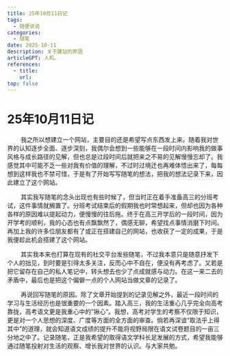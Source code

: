 ```yaml
---
title: 25年10月11日记
tags: 
  - 随便说说
categories: 
  - 随笔
date: 2025-10-11    
description: 关于建站的原因
articleGPT: 人机。
references: 
  - title: 
    url: 
top: false
---
```


# 25年10月11日记

$\qquad$我之所以想建立一个网站，主要目的还是希望写点东西发上来。随着我对世界的认知逐步全面、逐步深刻，我偶尔会想到一些能够在一段时间内影响我的做事风格与成长路径的见解，但也总是过段时间后就把来之不易的见解慢慢忘却了。我感觉其中可能不乏一些对我有价值的理解，不过时过境迁也再难体悟出来了，每每想到这样我也不禁可惜，于是有了开始写写随笔的想法，把我的想法记录下来，因此建立了这个网站。

$\qquad$其实我写随笔的念头出现也有些时候了，但当时正在着手准备高三的分班考试，这件事情就搁置了。分班考试结束后的假期我也时常想起来，但却也因为各种各样的原因难以提起动力，便慢慢的往后拖。终于在高三开学后的一段时间，因为开学考的顺利，我的心态也有点飘飘然了，偶感无聊，希望找点事情消磨下时间。再加上我的许多位朋友都有了或正在搭建自己的网站，也收获了一定的成果，于是我便趁此机会搭建了这个网站。

$\qquad$其实我本来也打算在现有的社交平台发些随笔，不过我本意只是随意抒发下个人的拙见，到时要是引得太多关注，反而心中不自在，便没有再考虑了。又若是把它留存在自己的私人笔记中，转头想去也少了点成就感与动力。在这一来二去的矛盾中，最后也是把这个偏僻一点的个人网站当做文章的记录了。

$\qquad$再说回写随笔的原因。除了文章开始提到的记录见解之外，最近一段时间的学习与生活经历也是很重要的一个因素。踏入高三，我的生活重心几乎完全向高考靠拢，高考语文更是我重心中的”揪心“。我想，高考对学生的考察不仅限于知识，更是对一个人思想的深度、广度等方面的全方面的审查。倘若再深谙“取法乎上得其中”的道理，就会知道语文成绩的提升不能将视野局限在语文试卷题目的一亩三分地之中了。记录随笔，正是我希望的取得语文学科长足发展的方式，希望我能够通过随笔投射对生活的观察、增长我对世界的认识。与大家共勉。
